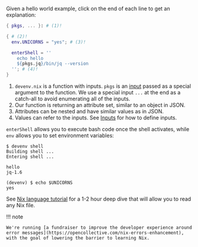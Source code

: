 Given a hello world example, click on the end of each line to get an explanation:

```nix title="devenv.nix" tesh-session="basic" tesh-fixture="devenv.nix"
{ pkgs, ... }: # (1)!

{ # (2)!
  env.UNICORNS = "yes"; # (3)!

  enterShell = ''
    echo hello
    ${pkgs.jq}/bin/jq --version
  ''; # (4)!
}
```

1. ``devenv.nix`` is a function with inputs. `pkgs` is an [input](inputs.md) passed as a special argument to the function.
  We use a special input ``...`` at the end as a catch-all to avoid enumerating all of the inputs.
2. Our function is returning an attribute set, similar to an object in JSON.
3. Attributes can be nested and have similar values as in JSON.
4. Values can refer to the inputs. See [Inputs](inputs.md) for how to define inputs.


``enterShell`` allows you to execute bash code once the shell activates, while ``env`` allows you to set environment variables:

```shell-session tesh-session="basic" tesh-ps1="(devenv) $" tesh-setup="setup.sh"
$ devenv shell
Building shell ...
Entering shell ...

hello
jq-1.6

(devenv) $ echo $UNICORNS
yes
```

See [Nix language tutorial](https://nix.dev/tutorials/nix-language) for a 1-2 hour deep dive 
that will allow you to read any Nix file.

!!! note

    We're running [a fundraiser to improve the developer experience around error messages](https://opencollective.com/nix-errors-enhancement), with the goal of lowering the barrier to learning Nix.
